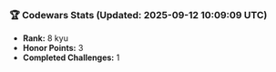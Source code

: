 ### 🏆 Codewars Stats (Updated: 2025-09-12 10:09:09 UTC)

- **Rank:** 8 kyu
- **Honor Points:** 3
- **Completed Challenges:** 1
